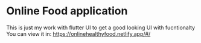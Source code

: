 # Online Food application

This is just my work with flutter UI to get a good looking UI with fucntionalty
You can view it in: https://onlinehealthyfood.netlify.app/#/
